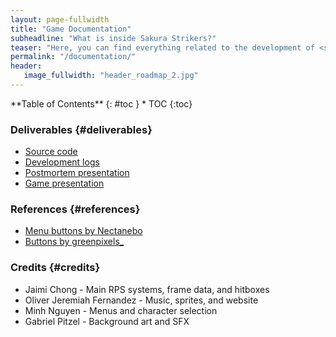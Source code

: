```yaml
---
layout: page-fullwidth
title: "Game Documentation"
subheadline: "What is inside Sakura Strikers?"
teaser: "Here, you can find everything related to the development of <strong>Sakura Strikers</strong>!"
permalink: "/documentation/"
header:
   image_fullwidth: "header_roadmap_2.jpg"
---
```

<div class="row">
<div class="medium-4 medium-push-8 columns" markdown="1">
<div class="panel radius" markdown="1">
**Table of Contents**
{: #toc }
*  TOC
{:toc}
</div>
</div><!-- /.medium-4.columns -->


### Deliverables  {#deliverables}

* [Source code][1]
* [Development logs][2]
* [Postmortem presentation][3]
* [Game presentation][4]

### References {#references}

* [Menu buttons by Nectanebo][5]
* [Buttons by greenpixels_][6]

### Credits {#credits}
   
* Jaimi Chong - Main RPS systems, frame data, and hitboxes
* Oliver Jeremiah Fernandez - Music, sprites, and website
* Minh Nguyen - Menus and character selection
* Gabriel Pitzel - Background art and SFX
   
</div><!-- /.medium-8.columns -->
</div><!-- /.row -->

 [1]: https://github.com/IProxyPI/CSS385_Project 
 [2]: #
 [3]: https://docs.google.com/presentation/d/1dxOvWi6WGHnsge8p_u_ET9JdzBppJqGUVeTpVXEPLU0/edit?usp=sharing
 [4]: https://docs.google.com/presentation/d/1STsbilEgasAl7OUPak3pFoIfiHQ97fQdZT7bQnDCMxM/edit?usp=sharing
 [5]: https://nectanebo.itch.io/menu-buttons
 [6]: https://greenpixels.itch.io/pixel-art-asset-3 
